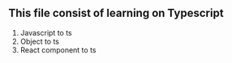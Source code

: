 ## This file consist of learning on Typescript

1. Javascript to ts
1. Object to ts
3. React component to ts